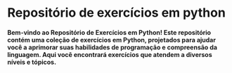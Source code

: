 # Repositório de exercícios em python
#### Bem-vindo ao Repositório de Exercícios em Python! Este repositório contém uma coleção de exercícios em Python, projetados para ajudar você a aprimorar suas habilidades de programação e compreensão da linguagem. Aqui você encontrará exercícios que atendem a diversos níveis e tópicos.



